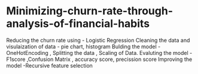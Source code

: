 # Minimizing-churn-rate-through-analysis-of-financial-habits
Reducing the churn rate using - Logistic Regression
Cleaning the data and visulaization of data - pie chart, histogram 
Bulding the model - OneHotEncoding , Splitting the data , Scaling of Data.
Evaluting the model -F1score ,Confusion Matrix , accuracy score, precission score
Improving the model -Recursive feature selection
